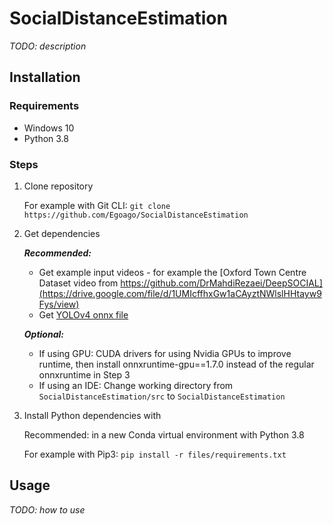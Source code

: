 # SocialDistanceEstimation

_TODO: description_

## Installation

### Requirements

- Windows 10
- Python 3.8

### Steps

1. Clone repository

    For example with Git CLI: `git clone https://github.com/Egoago/SocialDistanceEstimation`
2. Get dependencies

    ***Recommended:***
   - Get example input videos - for example the [Oxford Town Centre Dataset video from https://github.com/DrMahdiRezaei/DeepSOCIAL](https://drive.google.com/file/d/1UMIcffhxGw1aCAyztNWlslHHtayw9Fys/view)
   - Get [YOLOv4 onnx file](https://github.com/onnx/models/blob/master/vision/object_detection_segmentation/yolov4/model/yolov4.onnx)

    ***Optional:***
   - If using GPU: CUDA drivers for using Nvidia GPUs to improve runtime, then install onnxruntime-gpu==1.7.0 instead of the regular onnxruntime in Step 3
   - If using an IDE: Change working directory from `SocialDistanceEstimation/src` to `SocialDistanceEstimation`
3. Install Python dependencies with

    Recommended: in a new Conda virtual environment with Python 3.8

    For example with Pip3: `pip install -r files/requirements.txt`

## Usage

_TODO: how to use_
